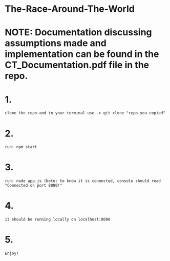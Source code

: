 # The-Race-Around-The-World 
# NOTE: Documentation discussing assumptions made and implementation can be found in the CT_Documentation.pdf file in the repo.
  
  # 1.
    clone the repo and in your terminal use -> git clone "repo-you-copied" 

  # 2. 
    run: npm start

  # 3.
    run: node app.js (Note: to know it is conencted, console should read "Connected on port 8080!"
  
  # 4.
    it should be running locally on localhost:8080

  # 5.
    Enjoy!
